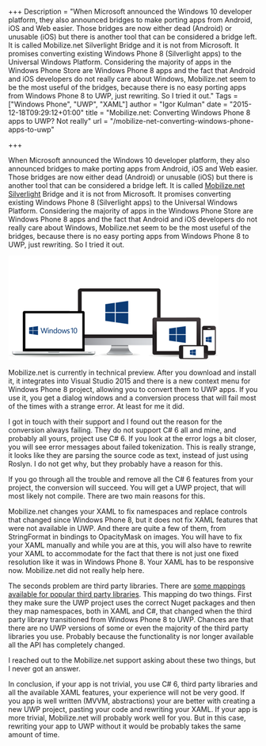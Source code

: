 +++
Description = "When Microsoft announced the Windows 10 developer platform, they also announced bridges to make porting apps from Android, iOS and Web easier. Those bridges are now either dead (Android) or unusable (iOS) but there is another tool that can be considered a bridge left. It is called Mobilize.net Silverlight Bridge and it is not from Microsoft. It promises converting existing Windows Phone 8 (Silverlight apps) to the Universal Windows Platform. Considering the majority of apps in the Windows Phone Store are Windows Phone 8 apps and the fact that Android and iOS developers do not really care about Windows, Mobilize.net seem to be the most useful of the bridges, because there is no easy porting apps from Windows Phone 8 to UWP, just rewriting. So I tried it out."
Tags = ["Windows Phone", "UWP", "XAML"]
author = "Igor Kulman"
date = "2015-12-18T09:29:12+01:00"
title = "Mobilize.net: Converting Windows Phone 8 apps to UWP? Not really"
url = "/mobilize-net-converting-windows-phone-apps-to-uwp"

+++

When Microsoft announced the Windows 10 developer platform, they also announced bridges to make porting apps from Android, iOS and Web easier. Those bridges are now either dead (Android) or unusable (iOS) but there is another tool that can be considered a bridge left. It is called [Mobilize.net Silverlight](http://www.mobilize.net/download-silverlight-bridge) Bridge and it is not from Microsoft. It promises converting existing Windows Phone 8 (Silverlight apps) to the Universal Windows Platform. Considering the majority of apps in the Windows Phone Store are Windows Phone 8 apps and the fact that Android and iOS developers do not really care about Windows, Mobilize.net seem to be the most useful of the bridges, because there is no easy porting apps from Windows Phone 8 to UWP, just rewriting. So I tried it out.

![Windows 10 devices](Windows10-Devices.png)

Mobilize.net is currently in technical preview. After you download and install it, it integrates into Visual Studio 2015 and there is a new context menu for Windows Phone 8 project, allowing you to convert them to UWP apps. If you use it, you get a dialog windows and a conversion process that will fail most of the times with a strange error. At least for me it did. 

<!--more-->

I got in touch with their support and I found out the reason for the conversion always failing. They do not support C# 6 all and mine, and probably all yours, project use C# 6. If you look at the error logs a bit closer, you will see error messages about failed tokenization. This is really strange, it looks like they are parsing the source code as text, instead of just using Roslyn. I do not get why, but they probably have a reason for this. 

If you go through all the trouble and remove all the C# 6 features from your project, the conversion will succeed. You will get a UWP project, that will most likely not compile. There are two main reasons for this. 

Mobilize.net changes your XAML to fix namespaces and replace controls that changed since Windows Phone 8, but it does not fix XAML features that were not available in UWP. And there are quite a few of them, from StringFormat in bindings to OpacityMask on images. You will have to fix your XAML manually and while you are at this, you will also have to rewrite your XAML to accommodate for the fact that there is not just one fixed resolution like it was in Windows Phone 8. Your XAML has to be responsive now. Mobilize.net did not really help here.

The seconds problem are third party libraries. There are [some mappings available for popular third party libraries](https://github.com/MobilizeNet/UWPConversionMappings). This mapping do two things. First they make sure the UWP project uses the correct Nuget packages and then they map namespaces, both in XAML and C#, that changed when the third party library transitioned from Windows Phone 8 to UWP. Chances are that there are no UWP versions of some or even the majority of the third party libraries you use. Probably because the functionality is nor longer available all the API has completely changed. 

I reached out to the Mobilize.net support asking about these two things, but I never got an answer.

In conclusion, if your app is not trivial, you use C# 6, third party libraries and all the available XAML features, your experience will not be very good. If you app is well written (MVVM, abstractions) your are better with creating a new UWP project, pasting your code and rewriting your XAML. If your app is more trivial, Mobilize.net will probably work well for you. But in this case, rewriting your app to UWP without it would be probably takes the same amount of time. 
